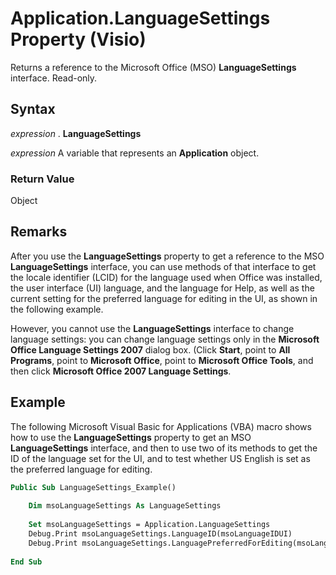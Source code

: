 
# Application.LanguageSettings Property (Visio)

Returns a reference to the Microsoft Office (MSO)  **LanguageSettings** interface. Read-only.


## Syntax

 _expression_ . **LanguageSettings**

 _expression_ A variable that represents an **Application** object.


### Return Value

Object


## Remarks

After you use the  **LanguageSettings** property to get a reference to the MSO **LanguageSettings** interface, you can use methods of that interface to get the locale identifier (LCID) for the language used when Office was installed, the user interface (UI) language, and the language for Help, as well as the current setting for the preferred language for editing in the UI, as shown in the following example.

However, you cannot use the  **LanguageSettings** interface to change language settings: you can change language settings only in the **Microsoft Office Language Settings 2007** dialog box. (Click **Start**, point to  **All Programs**, point to  **Microsoft Office**, point to  **Microsoft Office Tools**, and then click  **Microsoft Office 2007 Language Settings**. 


## Example

The following Microsoft Visual Basic for Applications (VBA) macro shows how to use the  **LanguageSettings** property to get an MSO **LanguageSettings** interface, and then to use two of its methods to get the ID of the language set for the UI, and to test whether US English is set as the preferred language for editing.


```vb
Public Sub LanguageSettings_Example() 
 
    Dim msoLanguageSettings As LanguageSettings 
 
    Set msoLanguageSettings = Application.LanguageSettings 
    Debug.Print msoLanguageSettings.LanguageID(msoLanguageIDUI) 
    Debug.Print msoLanguageSettings.LanguagePreferredForEditing(msoLanguageIDEnglishUS) 
     
End Sub
```

